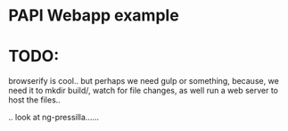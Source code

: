 PAPI Webapp example
======================================

# TODO:

browserify is cool.. but perhaps we need gulp or something, because,
we need it to mkdir build/, watch for file changes, as well run a web
server to host the files..

.. look at ng-pressilla......

